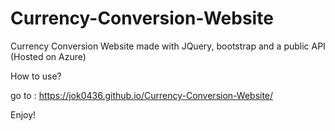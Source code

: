 # Currency-Conversion-Website
Currency Conversion Website made with JQuery, bootstrap and a public API (Hosted on Azure)

How to use?

go to : https://jok0436.github.io/Currency-Conversion-Website/

Enjoy!
